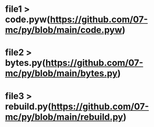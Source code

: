 # file1 > code.pyw(https://github.com/07-mc/py/blob/main/code.pyw)
# file2 > bytes.py(https://github.com/07-mc/py/blob/main/bytes.py)
# file3 > rebuild.py(https://github.com/07-mc/py/blob/main/rebuild.py)
